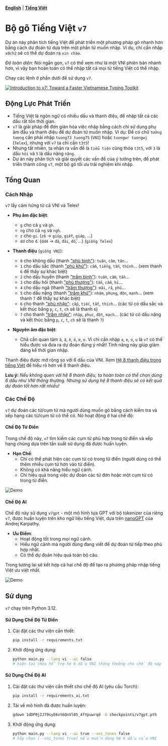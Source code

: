 [**English**](README.md) | [**Tiếng Việt**](README_VI.md)

# Bộ gõ Tiếng Việt `v7`

Dự án này phân tích tiếng Việt để phát triển một phương pháp gõ nhanh hơn bằng cách dự đoán từ dựa trên một phần từ muốn nhập. Ví dụ, chỉ cần nhập `x0ch2` sẽ có thể dự đoán ra `xin chào`.

*Độ toàn diện:* Nói ngắn gọn, `v7` có thể xem như là một VNI phiên bản nhanh hơn, vì vậy bạn hoàn toàn có thể nhập tất cả mọi từ tiếng Việt có thể nhập.

Chạy các lệnh ở phần dưới để sử dụng `v7`.

[![Introduction to v7: Toward a Faster Vietnamese Typing Toolkit](https://img.youtube.com/vi/8oCy65ZKvzc/maxresdefault.jpg)](https://www.youtube.com/watch?v=8oCy65ZKvzc)

<!-- ![Demo](assets/v7ai.gif) -->

## Động Lực Phát Triển
- Tiếng Việt là ngôn ngữ có nhiều dấu và thanh điệu, để nhập tất cả các dấu rất tốn thời gian.
- `v7` là giải pháp để đơn giản hóa việc nhập bằng cách chỉ sử dụng phụ âm đầu và thanh điệu để dự đoán từ muốn nhập. Ví dụ: Để có chữ `tưởng tượng` cần phải nhập `tuong73 tuong75` (`VNI`) hoặc `tuongwr tuongwj` (`Telex`), nhưng với `v7` ta chỉ cần `t3t5`!
- Nhưng tất nhiên, ta nhận ra vấn đề là `tiểu tiện` cũng thỏa `t3t5`, với `3` là dấu `hỏi` và `5` là dấu nặng `nặng`.
- Dự án này phân tích và giải quyết các vấn đề của ý tưởng trên, để phát triển thành công `v7`, một bộ gõ tối ưu trải nghiệm khi nhập.
  
## Tổng Quan

### Cách Nhập

`v7` lấy cảm hứng từ cả VNI và Telex!

- **Phụ âm đặc biệt**:
  - `g` cho cả `g` và `gh`.
  - `ng` cho cả `ng` và `ngh`.
  - `z` cho `gi`. (`z6` → `giúp`, `giết`, `giáp`, ...)
  - `dd` cho `đ`. (`dd4` → `đã`, `đãi`, `đỗ`, ...) (`giống Telex`)

- **Thanh điệu** (`giống VNI`):
  - `0` cho không dấu (thanh ["phù bình"](https://en.wikipedia.org/wiki/Vietnamese_phonology#Eight-tone_analysis)): `tuân`, `câm`, `tân`...
  - `1` cho dấu sắc (thanh ["phù khứ"](https://en.wikipedia.org/wiki/Vietnamese_phonology#Eight-tone_analysis)): `cấm`, `tiếng`, `tấn`, `thính`... (xem thanh `6` để thấy sự khác biệt)
  - `2` cho dấu huyền (thanh ["trầm bình"](https://en.wikipedia.org/wiki/Vietnamese_phonology#Eight-tone_analysis)): `tuần`, `cầm`, `tần`...
  - `3` cho dấu hỏi (thanh ["phù thượng"](https://en.wikipedia.org/wiki/Vietnamese_phonology#Eight-tone_analysis)): `tẩn`, `cẩm`, `hỉ`...
  - `4` cho dấu ngã (thanh ["trầm thượng"](https://en.wikipedia.org/wiki/Vietnamese_phonology#Eight-tone_analysis)): `mãi`, `rã`, `phũ`...
  - `5` cho dấu nặng (thanh ["trầm khứ"](https://en.wikipedia.org/wiki/Vietnamese_phonology#Eight-tone_analysis)): `nhậm`, `phụng`, `độn`, `mạnh`... (xem thanh `7` để thấy sự khác biệt)
  - `6` cho thanh ["phù nhập"](https://en.wikipedia.org/wiki/Vietnamese_phonology#Eight-tone_analysis): `cấp`, `tiếc`, `tất`, `thích`... (các từ có dấu sắc và kết thúc bằng `p`, `c`, `t`, `ch` sẽ là thanh `6`)
  - `7` cho thanh ["trầm nhập"](https://en.wikipedia.org/wiki/Vietnamese_phonology#Eight-tone_analysis): `nhập`, `phục`, `đột`, `mạch`... (các từ có dấu nặng và kết thúc bằng `p`, `c`, `t`, `ch` sẽ là thanh `7`)
  
- **Nguyên âm đặc biệt**:
  - Chả cần quan tâm `ă`, `â`, `ê`, `ô`, `ơ`, `ư`. Vì chỉ cần nhập `a`, `e`, `o`, `u` là `v7` có thể hiểu được và đưa ra dự đoán đúng ý nhất! Tính năng này giúp giảm đáng kể thời gian nhập.

<!-- {0: 1811243,
 1: 1177092,
 2: 1486109,
 3: 987875,
 4: 353059,
 5: 972686,
 6: 815346,
 7: 703205} -->

Thanh điệu được mở rộng so với 6 dấu của VNI. Xem [Hệ 8 thanh điệu trong tiếng Việt](https://en.wikipedia.org/wiki/Vietnamese_phonology#Eight-tone_analysis) để hiểu rõ hơn về 8 thanh điệu.

**Lưu ý:** *Nếu không quen với hệ 8 thanh điệu, ta hoàn toàn có thể chọn dùng 6 dấu như VNI thông thường. Nhưng sử dụng hệ 8 thanh điệu sẽ có kết quả dự đoán tốt hơn rất nhiều!*

### Các Chế Độ

`v7` dự đoán các từ/cụm từ mà người dùng muốn gõ bằng cách kiểm tra và xếp hạng các từ/cụm từ có thể có. Nó hoạt động ở hai chế độ:

#### Chế Độ Từ Điển
Trong chế độ này, `v7` tìm kiếm các cụm từ phù hợp trong từ điển và xếp hạng chúng dựa trên tần suất sử dụng đã được huấn luyện.

- **Hạn Chế**:
  - Chỉ có thể phát hiện các cụm từ có trong từ điển (người dùng có thể thêm nhiều cụm từ hơn vào từ điển).
  - Không có khả năng hiểu ngữ cảnh.
  - Chỉ hiệu quả trong việc dự đoán các từ đơn hoặc một cụm từ có trong từ điển.

![Demo](assets/v7dict.gif)

#### Chế Độ AI
Chế độ này sử dụng `v7gpt` - một mô hình tựa GPT với bộ tokenizer của riêng `v7`, được huấn luyện trên kho ngữ liệu tiếng Việt, dựa trên [nanoGPT](https://github.com/karpathy/build-nanogpt) của Andrej Karpathy.

- **Ưu Điểm**:
  - Hoạt động tốt trong mọi ngữ cảnh.
  - Hiểu ngữ cảnh mà người dùng đang viết để dự đoán từ tiếp theo phù hợp nhất.
  - Có thể dự đoán hiệu quả toàn bộ câu.

Trong tương lai sẽ kết hợp cả hai chế độ để tạo ra phương pháp nhập tiếng Việt ưu việt nhất.

![Demo](assets/v7ai.gif)

## Sử dụng
<!-- TODO: (Warn user about the computer accessibility issues) -->
`v7` chạy trên Python 3.12.

#### Sử Dụng Chế Độ Từ Điển

1. Cài đặt các thư viện cần thiết:
    ```bash
    pip install -r requirements.txt
    ```
2. Khởi động ứng dụng:
    ```bash
    python main.py --lang vi --ai false
    # hiện tại chưa hỗ trợ hệ 6 dấu VNI thông thường cho chế độ này
    ```

#### Sử Dụng Chế Độ AI

1. Cài đặt các thư viện cần thiết cho chế độ AI (yêu cầu Torch):
    ```bash
    pip install -r requirements_ai.txt
    ```
2. Tải về mô hình đã được huấn luyện:
    ```bash
    gdown 1dDP0jIJ79syE6vt6QnVl05_4fYpuwrqd -O checkpoints/v7gpt.pth
    ```
3. Khởi động ứng dụng:
    ```bash
    python main.py --lang vi --ai true --vni_tones false 
    # hãy chọn [--vni_tones true] nếu muốn dùng hệ 6 dấu của VNI
    ```
